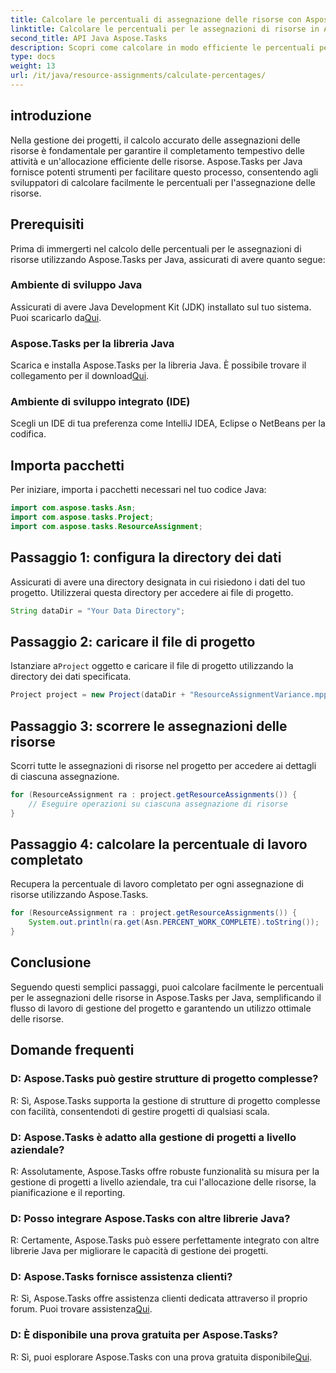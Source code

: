 ```yaml
---
title: Calcolare le percentuali di assegnazione delle risorse con Aspose.Tasks
linktitle: Calcolare le percentuali per le assegnazioni di risorse in Aspose.Tasks
second_title: API Java Aspose.Tasks
description: Scopri come calcolare in modo efficiente le percentuali per le assegnazioni di risorse nei progetti Java utilizzando Aspose.Tasks, semplificando le attività di gestione dei progetti.
type: docs
weight: 13
url: /it/java/resource-assignments/calculate-percentages/
---
```

## introduzione
Nella gestione dei progetti, il calcolo accurato delle assegnazioni delle risorse è fondamentale per garantire il completamento tempestivo delle attività e un'allocazione efficiente delle risorse. Aspose.Tasks per Java fornisce potenti strumenti per facilitare questo processo, consentendo agli sviluppatori di calcolare facilmente le percentuali per l'assegnazione delle risorse.
## Prerequisiti
Prima di immergerti nel calcolo delle percentuali per le assegnazioni di risorse utilizzando Aspose.Tasks per Java, assicurati di avere quanto segue:
### Ambiente di sviluppo Java
 Assicurati di avere Java Development Kit (JDK) installato sul tuo sistema. Puoi scaricarlo da[Qui](https://www.oracle.com/java/technologies/javase-jdk11-downloads.html).
### Aspose.Tasks per la libreria Java
 Scarica e installa Aspose.Tasks per la libreria Java. È possibile trovare il collegamento per il download[Qui](https://releases.aspose.com/tasks/java/).
### Ambiente di sviluppo integrato (IDE)
Scegli un IDE di tua preferenza come IntelliJ IDEA, Eclipse o NetBeans per la codifica. 

## Importa pacchetti
Per iniziare, importa i pacchetti necessari nel tuo codice Java:
```java
import com.aspose.tasks.Asn;
import com.aspose.tasks.Project;
import com.aspose.tasks.ResourceAssignment;
```

## Passaggio 1: configura la directory dei dati
Assicurati di avere una directory designata in cui risiedono i dati del tuo progetto. Utilizzerai questa directory per accedere ai file di progetto.
```java
String dataDir = "Your Data Directory";
```
## Passaggio 2: caricare il file di progetto
 Istanziare a`Project` oggetto e caricare il file di progetto utilizzando la directory dei dati specificata.
```java
Project project = new Project(dataDir + "ResourceAssignmentVariance.mpp");
```
## Passaggio 3: scorrere le assegnazioni delle risorse
Scorri tutte le assegnazioni di risorse nel progetto per accedere ai dettagli di ciascuna assegnazione.
```java
for (ResourceAssignment ra : project.getResourceAssignments()) {
    // Eseguire operazioni su ciascuna assegnazione di risorse
}
```
## Passaggio 4: calcolare la percentuale di lavoro completato
Recupera la percentuale di lavoro completato per ogni assegnazione di risorse utilizzando Aspose.Tasks.
```java
for (ResourceAssignment ra : project.getResourceAssignments()) {
    System.out.println(ra.get(Asn.PERCENT_WORK_COMPLETE).toString());
}
```

## Conclusione
Seguendo questi semplici passaggi, puoi calcolare facilmente le percentuali per le assegnazioni delle risorse in Aspose.Tasks per Java, semplificando il flusso di lavoro di gestione del progetto e garantendo un utilizzo ottimale delle risorse.
## Domande frequenti
### D: Aspose.Tasks può gestire strutture di progetto complesse?
R: Sì, Aspose.Tasks supporta la gestione di strutture di progetto complesse con facilità, consentendoti di gestire progetti di qualsiasi scala.
### D: Aspose.Tasks è adatto alla gestione di progetti a livello aziendale?
R: Assolutamente, Aspose.Tasks offre robuste funzionalità su misura per la gestione di progetti a livello aziendale, tra cui l'allocazione delle risorse, la pianificazione e il reporting.
### D: Posso integrare Aspose.Tasks con altre librerie Java?
R: Certamente, Aspose.Tasks può essere perfettamente integrato con altre librerie Java per migliorare le capacità di gestione dei progetti.
### D: Aspose.Tasks fornisce assistenza clienti?
 R: Sì, Aspose.Tasks offre assistenza clienti dedicata attraverso il proprio forum. Puoi trovare assistenza[Qui](https://forum.aspose.com/c/tasks/15).
### D: È disponibile una prova gratuita per Aspose.Tasks?
 R: Sì, puoi esplorare Aspose.Tasks con una prova gratuita disponibile[Qui](https://releases.aspose.com/).